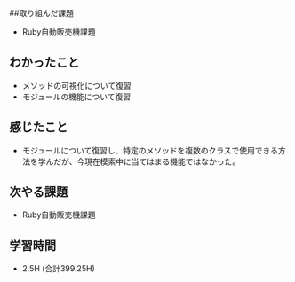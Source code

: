 ##取り組んだ課題
- Ruby自動販売機課題
  
## わかったこと  
- メソッドの可視化について復習
- モジュールの機能について復習
  
## 感じたこと  
- モジュールについて復習し、特定のメソッドを複数のクラスで使用できる方法を学んだが、今現在模索中に当てはまる機能ではなかった。
  
## 次やる課題  
- Ruby自動販売機課題
  
## 学習時間  
- 2.5H (合計399.25H)
